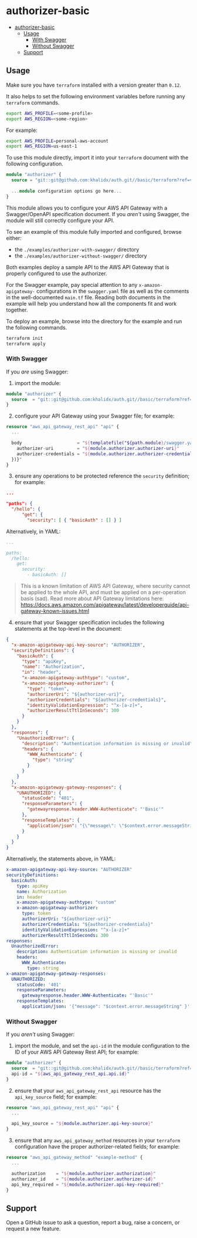 # authorizer-basic

- [authorizer-basic](#authorizer-basic)
  - [Usage](#usage)
    - [With Swagger](#with-swagger)
    - [Without Swagger](#without-swagger)
  - [Support](#support)

## Usage

Make sure you have `terraform` installed with a version greater than `0.12`.

It also helps to set the following environment variables before running any `terraform` commands.

```sh
export AWS_PROFILE=<some-profile>
export AWS_REGION=<some-region>
```

For example:

```sh
export AWS_PROFILE=personal-aws-account
export AWS_REGION=us-east-1
```

To use this module directly, import it into your `terraform` document with the following configuration.

```terraform
module "authorizer" {
  source = "git::git@github.com:khalidx/auth.git//basic/terraform?ref=v1.0.0"
  
  ...module configuration options go here...
}
```

This module allows you to configure your AWS API Gateway with a Swagger/OpenAPI specification document. If you *aren't* using Swagger, the module will still correctly configure your API.

To see an example of this module fully imported and configured, browse either:

- the `./examples/authorizer-with-swagger/` directory
- the `./examples/authorizer-without-swagger/` directory

Both examples deploy a sample API to the AWS API Gateway that is properly configured to use the authorizer.

For the Swagger example, pay special attention to any `x-amazon-apigateway-` configurations in the `swagger.yaml` file as well as the comments in the well-documented `main.tf` file. Reading both documents in the example will help you understand how all the components fit and work together.

To deploy an example, browse into the directory for the example and run the following commands.

```sh
terraform init
terraform apply
```

### With Swagger

If you *are* using Swagger:

1. import the module:

```terraform
module "authorizer" {
  source  = "git::git@github.com:khalidx/auth.git//basic/terraform?ref=v1.0.0"
}
```

2. configure your API Gateway using your Swagger file; for example:

```terraform
resource "aws_api_gateway_rest_api" "api" {
  ...

  body                     = "${templatefile("${path.module}/swagger.yaml", {
    authorizer-uri         = "${module.authorizer.authorizer-uri}"
    authorizer-credentials = "${module.authorizer.authorizer-credentials}"
  })}"
}
```

3. ensure any operations to be protected reference the `security` definition; for example:

```json
...

"paths": {
  "/hello": {
      "get": {
        "security": [ { "basicAuth" : [] } ]
```

Alternatively, in YAML:

```yaml
...

paths:
  /hello:
    get:
      security:
        - basicAuth: []
```

> This is a known limitation of AWS API Gateway, where security cannot be applied to the whole API, and must 
> be applied on a per-operation basis (sad).
> Read more about API Gateway limitations here:
> https://docs.aws.amazon.com/apigateway/latest/developerguide/api-gateway-known-issues.html
   
4. ensure that your Swagger specification includes the following statements at the top-level in the document:

```json
{
  "x-amazon-apigateway-api-key-source": "AUTHORIZER",
  "securityDefinitions": {
    "basicAuth": {
      "type": "apiKey",
      "name": "Authorization",
      "in": "header",
      "x-amazon-apigateway-authtype": "custom",
      "x-amazon-apigateway-authorizer": {
        "type": "token",
        "authorizerUri": "${authorizer-uri}",
        "authorizerCredentials": "${authorizer-credentials}",
        "identityValidationExpression": "^x-[a-z]+",
        "authorizerResultTtlInSeconds": 300
      }
    }
  },
  "responses": {
    "UnauthorizedError": {
      "description": "Authentication information is missing or invalid",
      "headers": {
        "WWW_Authenticate": {
          "type": "string"
        }
      }
    }
  },
  "x-amazon-apigateway-gateway-responses": {
    "UNAUTHORIZED": {
      "statusCode": "401",
      "responseParameters": {
        "gatewayresponse.header.WWW-Authenticate": "'Basic'"
      },
      "responseTemplates": {
        "application/json": "{\"message\": \"$context.error.messageString\" }"
      }
    }
  }
}
```

Alternatively, the statements above, in YAML:

```yaml
x-amazon-apigateway-api-key-source: "AUTHORIZER"
securityDefinitions:
  basicAuth:
    type: apiKey
    name: Authorization
    in: header
    x-amazon-apigateway-authtype: "custom"
    x-amazon-apigateway-authorizer:
      type: token
      authorizerUri: "${authorizer-uri}"
      authorizerCredentials: "${authorizer-credentials}"
      identityValidationExpression: "^x-[a-z]+"
      authorizerResultTtlInSeconds: 300
responses:
  UnauthorizedError:
    description: Authentication information is missing or invalid
    headers:
      WWW_Authenticate:
        type: string
x-amazon-apigateway-gateway-responses:
  UNAUTHORIZED:
    statusCode: '401'
    responseParameters:
      gatewayresponse.header.WWW-Authenticate: "'Basic'"
    responseTemplates:
      application/json: '{"message": "$context.error.messageString" }'
```

### Without Swagger

If you *aren't* using Swagger:

1. import the module, and set the `api-id` in the module configuration to the ID of your AWS API Gateway Rest API; for example:

```terraform
module "authorizer" {
  source  = "git::git@github.com:khalidx/auth.git//basic/terraform?ref=v1.0.0"
  api-id = "${aws_api_gateway_rest_api.api.id}"
}
```

2. ensure that your `aws_api_gateway_rest_api` resource has the `api_key_source` field; for example:

```terraform
resource "aws_api_gateway_rest_api" "api" {
  ...

  api_key_source = "${module.authorizer.api-key-source}"
}
```

3. ensure that any `aws_api_gateway_method` resources in your `terraform` configuration have the proper authorizer-related fields; for example:

```terraform
resource "aws_api_gateway_method" "example-method" {
  ...

  authorization    = "${module.authorizer.authorization}"
  authorizer_id    = "${module.authorizer.authorizer-id}"
  api_key_required = "${module.authorizer.api-key-required}"
}
```

## Support

Open a GitHub issue to ask a question, report a bug, raise a concern, or request a new feature.
